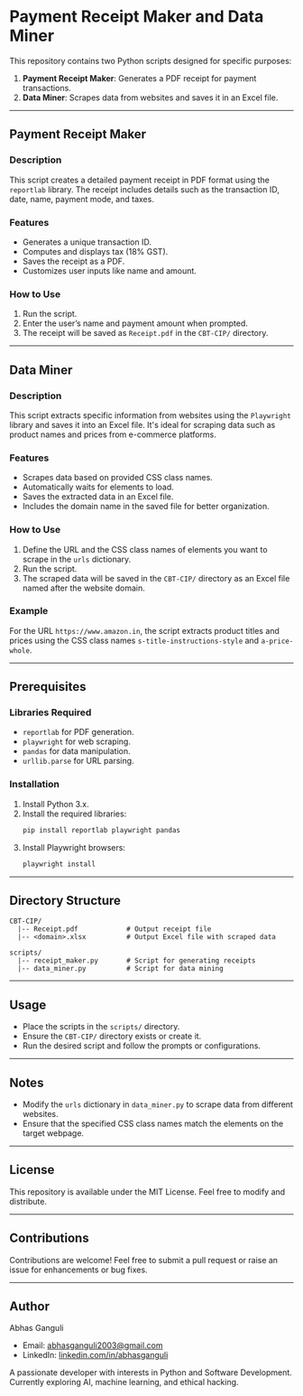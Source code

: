 
# Payment Receipt Maker and Data Miner

This repository contains two Python scripts designed for specific purposes:

1. **Payment Receipt Maker**: Generates a PDF receipt for payment transactions.
2. **Data Miner**: Scrapes data from websites and saves it in an Excel file.

---

## Payment Receipt Maker

### Description
This script creates a detailed payment receipt in PDF format using the `reportlab` library. The receipt includes details such as the transaction ID, date, name, payment mode, and taxes.

### Features
- Generates a unique transaction ID.
- Computes and displays tax (18% GST).
- Saves the receipt as a PDF.
- Customizes user inputs like name and amount.

### How to Use
1. Run the script.
2. Enter the user’s name and payment amount when prompted.
3. The receipt will be saved as `Receipt.pdf` in the `CBT-CIP/` directory.

---

## Data Miner

### Description
This script extracts specific information from websites using the `Playwright` library and saves it into an Excel file. It's ideal for scraping data such as product names and prices from e-commerce platforms.

### Features
- Scrapes data based on provided CSS class names.
- Automatically waits for elements to load.
- Saves the extracted data in an Excel file.
- Includes the domain name in the saved file for better organization.

### How to Use
1. Define the URL and the CSS class names of elements you want to scrape in the `urls` dictionary.
2. Run the script.
3. The scraped data will be saved in the `CBT-CIP/` directory as an Excel file named after the website domain.

### Example
For the URL `https://www.amazon.in`, the script extracts product titles and prices using the CSS class names `s-title-instructions-style` and `a-price-whole`.

---

## Prerequisites

### Libraries Required
- `reportlab` for PDF generation.
- `playwright` for web scraping.
- `pandas` for data manipulation.
- `urllib.parse` for URL parsing.

### Installation
1. Install Python 3.x.
2. Install the required libraries:
   ```bash
   pip install reportlab playwright pandas
   ```
3. Install Playwright browsers:
   ```bash
   playwright install
   ```

---

## Directory Structure
```
CBT-CIP/
  |-- Receipt.pdf            # Output receipt file
  |-- <domain>.xlsx          # Output Excel file with scraped data

scripts/
  |-- receipt_maker.py       # Script for generating receipts
  |-- data_miner.py          # Script for data mining
```

---

## Usage
- Place the scripts in the `scripts/` directory.
- Ensure the `CBT-CIP/` directory exists or create it.
- Run the desired script and follow the prompts or configurations.

---

## Notes
- Modify the `urls` dictionary in `data_miner.py` to scrape data from different websites.
- Ensure that the specified CSS class names match the elements on the target webpage.

---

## License
This repository is available under the MIT License. Feel free to modify and distribute.

---

## Contributions
Contributions are welcome! Feel free to submit a pull request or raise an issue for enhancements or bug fixes.

---

## Author
Abhas Ganguli  
- Email: abhasganguli2003@gmail.com  
- LinkedIn: [linkedin.com/in/abhasganguli](https://linkedin.com/in/abhasganguli)  

A passionate developer with interests in Python and Software Development. Currently exploring AI, machine learning, and ethical hacking.
